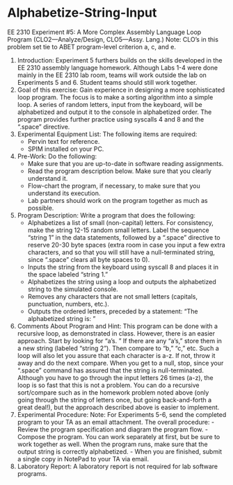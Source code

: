 # Alphabetize-String-Input
EE 2310 Experiment #5: A More Complex Assembly Language Loop Program
(CLO2—Analyze/Design, CLO5—Assy. Lang.)
Note: CLO’s in this problem set tie to ABET program-level criterion a, c, and e.

1. Introduction: Experiment 5 furthers builds on the skills developed in the EE 2310 assembly
    language homework. Although Labs 1-4 were done mainly in the EE 2310 lab room, teams
    will work outside the lab on Experiments 5 and 6. Student teams should still work together.
2. Goal of this exercise: Gain experience in designing a more sophisticated loop program. The
    focus is to make a sorting algorithm into a simple loop. A series of random letters, input from
    the keyboard, will be alphabetized and output it to the console in alphabetized order. The
    program provides further practice using syscalls 4 and 8 and the “.space” directive.
3. Experimental Equipment List: The following items are required:
    - Pervin text for reference.
    - SPIM installed on your PC.
4. Pre-Work: Do the following:
    - Make sure that you are up-to-date in software reading assignments.
    - Read the program description below. Make sure that you clearly understand it.
    - Flow-chart the program, if necessary, to make sure that you understand its execution.
    - Lab partners should work on the program together as much as possible.
5. Program Description: Write a program that does the following:
    - Alphabetizes a list of small (non-capital) letters. For consistency, make the string 12-15 random
       small letters. Label the sequence “string 1” in the data statements, followed by a “.space”
       directive to reserve 20-30 byte spaces (extra room in case you input a few extra characters, and
       so that you will still have a null-terminated string, since “.space” clears all byte spaces to 0).
    - Inputs the string from the keyboard using syscall 8 and places it in the space labeled “string 1.”
    - Alphabetizes the string using a loop and outputs the alphabetized string to the simulated console.
    - Removes any characters that are not small letters (capitals, punctuation, numbers, etc.).
    - Outputs the ordered letters, preceded by a statement: “The alphabetized string is: ”
6. Comments About Program and Hint: This program can be done with a recursive loop, as
    demonstrated in class. However, there is an easier approach. Start by looking for “a’s. ” If
    there are any “a’s,” store them in a new string (labeled “string 2”). Then compare to “b,” “c,”
    etc. Such a loop will also let you assure that each character is a-z. If not, throw it away and
    do the next compare. When you get to a null, stop, since your “.space” command has assured
    that the string is null-terminated. Although you have to go through the input letters 26 times
    (a-z), the loop is so fast that this is not a problem. You can do a recursive sort/compare such
    as in the homework problem noted above (only going through the string of letters once, but
    going back-and-forth a great deal!), but the approach described above is easier to implement.
7. Experimental Procedure: Note: For Experiments 5-6, send the completed program to your
    TA as an email attachment. The overall procedure:
       - Review the program specification and diagram the program flow.
       - Compose the program. You can work separately at first, but be sure to work together as well.
          When the program runs, make sure that the output string is correctly alphabetized.
       - When you are finished, submit a single copy in NotePad to your TA via email.
8. Laboratory Report: A laboratory report is not required for lab software programs.
